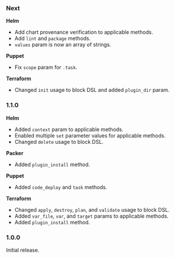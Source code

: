### Next
**Helm**
- Add chart provenance verification to applicable methods.
- Add `lint` and `package` methods.
- `values` param is now an array of strings.

**Puppet**
- Fix `scope` param for `.task`.

**Terraform**
- Changed `init` usage to block DSL and added `plugin_dir` param.

### 1.1.0
**Helm**
- Added `context` param to applicable methods.
- Enabled multiple `set` parameter values for applicable methods.
- Changed `delete` usage to block DSL.

**Packer**
- Added `plugin_install` method.

**Puppet**
- Added `code_deploy` and `task` methods.

**Terraform**
- Changed `apply`, `destroy`, `plan`, and `validate` usage to block DSL.
- Added `var_file`, `var`, and `target` params to applicable methods.
- Added `plugin_install` method.

### 1.0.0
Initial release.

